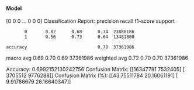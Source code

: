 #### Model
[0 0 0 ... 0 0 0]
Classification Report:
              precision    recall  f1-score   support

           0       0.82      0.68      0.74  23880186
           1       0.56      0.73      0.64  13481800

    accuracy                           0.70  37361986
   macro avg       0.69      0.70      0.69  37361986
weighted avg       0.72      0.70      0.70  37361986

Accuracy: 0.6992152130242756
Confusion Matrix:
[[16347781  7532405]
 [ 3705512  9776288]]
Confusion Matrix (%):
[[43.75511784 20.16061191]
 [ 9.91786679 26.16640347]]
